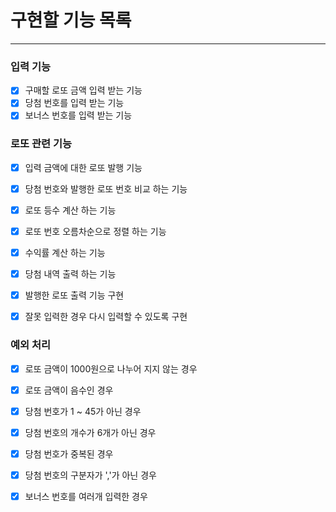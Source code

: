 # 구현할 기능 목록
 - - - 
### 입력 기능
- [x] 구매할 로또 금액 입력 받는 기능
- [x] 당첨 번호를 입력 받는 기능
- [x] 보너스 번호를 입력 받는 기능

### 로또 관련 기능
- [x] 입력 금액에 대한 로또 발행 기능
- [x] 당첨 번호와 발행한 로또 번호 비교 하는 기능
- [x] 로또 등수 계산 하는 기능
- [x] 로또 번호 오름차순으로 정렬 하는 기능
- [x] 수익률 계산 하는 기능
- [x] 당첨 내역 출력 하는 기능
- [x] 발행한 로또 출력 기능 구현
- [x] 잘못 입력한 경우 다시 입력할 수 있도록 구현


### 예외 처리
- [x] 로또 금액이 1000원으로 나누어 지지 않는 경우
- [x] 로또 금액이 음수인 경우
- [x] 당첨 번호가 1 ~ 45가 아닌 경우
- [x] 당첨 번호의 개수가 6개가 아닌 경우
- [x] 당첨 번호가 중복된 경우
- [x] 당첨 번호의 구분자가 ','가 아닌 경우
- [x] 보너스 번호를 여러개 입력한 경우



